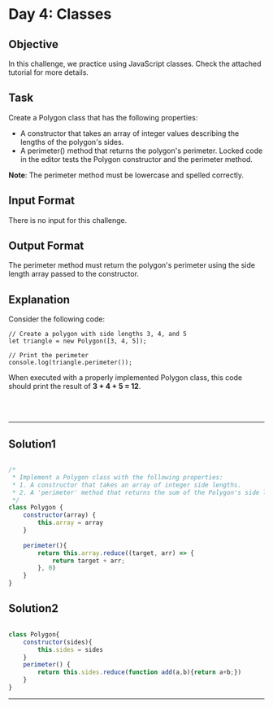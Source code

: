 # Day 4: Classes
## Objective

In this challenge, we practice using JavaScript classes. Check the attached tutorial for more details.


## Task

Create a Polygon class that has the following properties:

- A constructor that takes an array of integer values describing the lengths of the polygon's sides.
- A perimeter() method that returns the polygon's perimeter.
Locked code in the editor tests the Polygon constructor and the perimeter method.

**Note**: The perimeter method must be lowercase and spelled correctly.


## Input Format

There is no input for this challenge.


## Output Format

The perimeter method must return the polygon's perimeter using the side length array passed to the constructor.


## Explanation

Consider the following code:

```
// Create a polygon with side lengths 3, 4, and 5
let triangle = new Polygon([3, 4, 5]);
  
// Print the perimeter
console.log(triangle.perimeter());
```
When executed with a properly implemented Polygon class, this code should print the result of **3 + 4 + 5 = 12**.

<br/>
<br/>

---

## Solution1

```javascript

/*
 * Implement a Polygon class with the following properties:
 * 1. A constructor that takes an array of integer side lengths.
 * 2. A 'perimeter' method that returns the sum of the Polygon's side lengths.
 */
class Polygon {
    constructor(array) {
        this.array = array
    }
    
    perimeter(){
        return this.array.reduce((target, arr) => {
            return target + arr;
        }, 0)
    }
}
```

## Solution2

```javascript

class Polygon{
    constructor(sides){        
        this.sides = sides
    }
    perimeter() {
        return this.sides.reduce(function add(a,b){return a+b;})
    } 
}

```

---